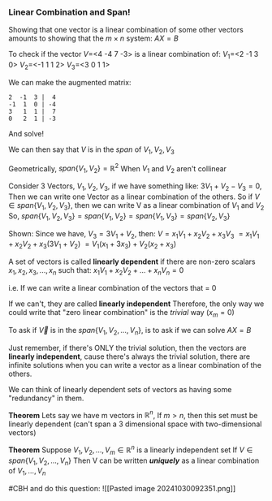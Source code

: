 ### Linear Combination and Span!

Showing that one vector is a linear combination of some other vectors amounts to showing that the $m\times n$ system: $AX=B$

To check if the vector $V=$<4 -4 7 -3> is a linear combination of:
$V_1=$<2 -1 3 0>
$V_2=$<-1 1 1 2>
$V_3=$<3 0 1 1>

We can make the augmented matrix:
```Matrix
2  -1  3 |  4
-1  1  0 | -4
3   1  1 |  7
0   2  1 | -3
```
And solve!

We can then say that $V$ is in the *span* of $V_1, V_2, V_3$

Geometrically, 
$span\{V_1, V_2\} = \mathbb{R}^2$
When $V_1$ and $V_2$ aren't collinear

Consider 3 Vectors, $V_1, V_2, V_3$,
if we have something like:
$3V_1 + V_2 - V_3 = 0$,
Then we can write one Vector as a linear combination of the others.
So if $V \in span\{V_1, V_2, V_3\}$, then we can write V as a linear combination of $V_1$ and $V_2$
	So, $span\{V_1, V_2, V_3\} = span\{V_1, V_2\} = span\{V_1, V_3\} =span\{V_2, V_3\}$

Shown:
Since we have, $V_3=3V_1+V_2$, then:
$V = x_1V_1 + x_2V_2 + x_3V_3$
$= x_1 V_1+ x_2V_2 + x_3(3V_1+V_2)$
$= V_1(x_1+3x_3) + V_2(x_2 + x_3)$

A set of vectors is called **linearly dependent** if there are non-zero scalars $x_1, x_2, x_3, ..., x_n$ such that:
$x_1V_1 + x_2V_2 + ... + x_nV_n = 0$

i.e. If we can write a linear combination of the vectors that = 0 

If we can't, they are called **linearly independent**
Therefore, the only way we could write that "zero linear combination" is the *trivial* way ($x_m=0$)


To ask if $\vec{V}$ is in the $span\{V_1, V_2,..., V_n\}$, is to ask if we can solve $AX=B$




Just remember, if there's ONLY the trivial solution, then the vectors are **linearly independent**, cause there's always the trivial solution, there are infinite solutions when you can write a vector as a linear combination of the others.

We can think of linearly dependent sets of vectors as having some "redundancy" in them.

**Theorem**
Lets say we have m vectors in $\mathbb{R}^n$, 
If $m > n$, then this set must be linearly dependent (can't span a 3 dimensional space with two-dimensional vectors)


**Theorem**
Suppose $V_1, V_2, ..., V_m \in \mathbb{R}^n$ is a linearly independent set 
If $V \in span\{V_1, V_2, ..., V_n\}$
Then V can be written ***uniquely*** as a linear combination of $V_1, ..., V_n$


#CBH and do this question:
![[Pasted image 20241030092351.png]]
